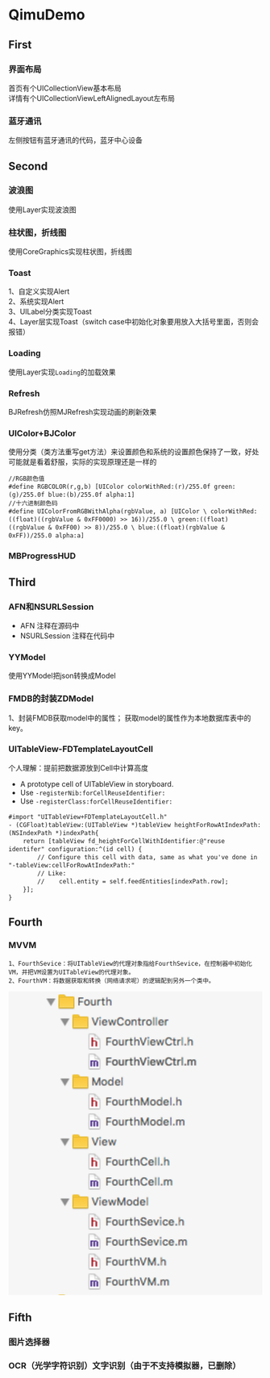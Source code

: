 # QimuDemo


## First

### 界面布局
首页有个UICollectionView基本布局</br>
详情有个UICollectionViewLeftAlignedLayout左布局</br>

### 蓝牙通讯
左侧按钮有蓝牙通讯的代码，蓝牙中心设备</br>



## Second
### 波浪图
使用Layer实现波浪图</br>

### 柱状图，折线图
使用CoreGraphics实现柱状图，折线图</br>

### Toast
1、自定义实现Alert</br>
2、系统实现Alert</br>
3、UILabel分类实现Toast</br>
4、Layer层实现Toast（switch case中初始化对象要用放入大括号里面，否则会报错）</br>

### Loading
使用Layer实现`Loading`的加载效果</br>

### Refresh
BJRefresh仿照MJRefresh实现动画的刷新效果</br>

### UIColor+BJColor
使用分类（类方法重写get方法）来设置颜色和系统的设置颜色保持了一致，好处可能就是看着舒服，实际的实现原理还是一样的
``` objc
//RGB颜色值
#define RGBCOLOR(r,g,b) [UIColor colorWithRed:(r)/255.0f green:(g)/255.0f blue:(b)/255.0f alpha:1]
//十六进制颜色码
#define UIColorFromRGBWithAlpha(rgbValue, a) [UIColor \ colorWithRed:((float)((rgbValue & 0xFF0000) >> 16))/255.0 \ green:((float)((rgbValue & 0xFF00) >> 8))/255.0 \ blue:((float)(rgbValue & 0xFF))/255.0 alpha:a]
```

### MBProgressHUD




## Third
### AFN和NSURLSession
- AFN
注释在源码中
- NSURLSession
注释在代码中

###  YYModel
使用YYModel把json转换成Model


### FMDB的封装ZDModel
1、封装FMDB获取model中的属性；
获取model的属性作为本地数据库表中的key。


### UITableView-FDTemplateLayoutCell
个人理解：提前把数据源放到Cell中计算高度
- A prototype cell of UITableView in storyboard.
- Use `-registerNib:forCellReuseIdentifier:` 
- Use `-registerClass:forCellReuseIdentifier:`

``` objc
#import "UITableView+FDTemplateLayoutCell.h"
- (CGFloat)tableView:(UITableView *)tableView heightForRowAtIndexPath:(NSIndexPath *)indexPath{
    return [tableView fd_heightForCellWithIdentifier:@"reuse identifer" configuration:^(id cell) {
        // Configure this cell with data, same as what you've done in "-tableView:cellForRowAtIndexPath:"
        // Like:
        //    cell.entity = self.feedEntities[indexPath.row];
    }];
}
```



## Fourth
### MVVM
```
1、FourthSevice：将UITableView的代理对象指给FourthSevice，在控制器中初始化VM，并把VM设置为UITableView的代理对象。
2、FourthVM：将数据获取和转换（网络请求呢）的逻辑配到另外一个类中。
```
![MVVM文件结构](https://github.com/Braindie/BJMOOCDemo/blob/master/%E5%9B%BE%E7%89%87/MVVM.png)



## Fifth
### 图片选择器 
### OCR（光学字符识别）文字识别（由于不支持模拟器，已删除）



